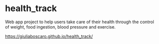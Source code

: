 # health_track

Web app project to help users take care of their health through the control of weight, food ingestion, blood pressure and exercise.

https://giuliaboscaro.github.io/health_track/
